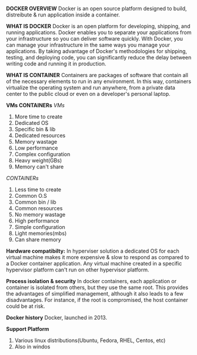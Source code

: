 **DOCKER OVERVIEW**
Docker is an open source platform designed to build, distreibute & run application inside a container.

**WHAT IS DOCKER**
Docker is an open platform for developing, shipping, and running applications. Docker enables you to separate your applications from your infrastructure so you can deliver software quickly. With Docker, you can manage your infrastructure in the same ways you manage your applications. By taking advantage of Docker's methodologies for shipping, testing, and deploying code, you can significantly reduce the delay between writing code and running it in production.

**WHAT IS CONTAINER**
Containers are packages of software that contain all of the necessary elements to run in any environment. In this way, containers virtualize the operating system and run anywhere, from a private data center to the public cloud or even on a developer's personal laptop.

**VMs CONTAINERs**
_VMs_
1. More time to create
2. Dedicated OS
3. Specific bin & lib
4. Dedicated resources
5. Memory wastage
6. Low performance
7. Complex configuration
8. Heavy weight(GBs)
9. Memory can't share

_CONTAINERs_
1. Less time to create
2. Common O.S
3. Common bin / lib
4. Common resources
5. No memory wastage
6. High performance
7. Simple configuration
8. Light memories(mbs)
9. Can share memory

**Hardware compatibilty:**
In hyperviser solution a dedicated OS for each virtual machine makes it more expensive & slow to respond as compared to a Docker container application.
Any virtual machine created in a specific hypervisor platform can't run on other hypervisor platform.

**Process isolation & security**
In docker containers, each application or container is isolated from others, but they use the same root.
This provides the advantages of simplified management, although it also leads to a few disadvantages.
For instance, if the root is compromised, the host container could be at risk.

**Docker history**
Docker, launched in 2013.

**Support Platform**
1. Various linux distributions(Ubuntu, Fedora, RHEL, Centos, etc)
2. Also in windos
